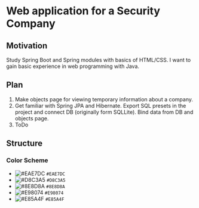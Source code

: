 # Web application for a Security Company

## Motivation
Study Spring Boot and Spring modules with basics of HTML/CSS. I want to gain basic experience in web programming with Java.

## Plan

1. Make objects page for viewing temporary information about a company.
2. Get familiar with Spring JPA and Hibernate. Export SQL presets in the project and connect DB (originally form SQLLite). Bind data from DB and objects page.
3. ToDo

## Structure

### Color Scheme

- ![#EAE7DC](https://placehold.it/15/eae7dc/EAE7DC?text=+) `#EAE7DC`
- ![#D8C3A5](https://placehold.it/15/D8C3A5/000000?text=+) `#D8C3A5`
- ![#8E8D8A](https://placehold.it/15/8E8D8A/000000?text=+) `#8E8D8A`
- ![#E98074](https://placehold.it/15/E98074/000000?text=+) `#E98074`
- ![#E85A4F](https://placehold.it/15/E85A4F/000000?text=+) `#E85A4F`

